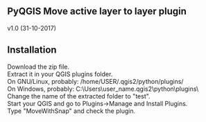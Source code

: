 ## PyQGIS Move active layer to layer plugin

v1.0 (31-10-2017)

## Installation

Download the zip file.  
Extract it in your QGIS plugins folder.  
On GNU/Linux, probably: /home/USER/.qgis2/python/plugins/  
On Windows, probably: C:\Users\user_name.qgis2\python\plugins\  
Change the name of the extracted folder to "test".  
Start your QGIS and go to Plugins->Manage and Install Plugins.  
Type "MoveWithSnap" and check the plugin.  
